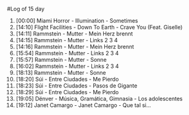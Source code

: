 #Log of 15 day

1. [00:00] Miami Horror - Illumination - Sometimes
1. [14:10] Flight Facilities - Down To Earth - Crave You (Feat. Giselle)
1. [14:11] Rammstein - Mutter - Mein Herz brennt
1. [14:15] Rammstein - Mutter - Links 2 3 4
1. [14:16] Rammstein - Mutter - Mein Herz brennt
1. [15:54] Rammstein - Mutter - Links 2 3 4
1. [15:57] Rammstein - Mutter - Sonne
1. [16:02] Rammstein - Mutter - Links 2 3 4
1. [18:13] Rammstein - Mutter - Sonne
1. [18:20] Súi - Entre Ciudades - Me Pierdo
1. [18:23] Súi - Entre Ciudades - Pasos de Gigante
1. [18:29] Súi - Entre Ciudades - Me Pierdo
1. [19:05] Dënver - Música, Gramática, Gimnasia - Los adolescentes
1. [19:12] Janet Camargo - Janet Camargo - Que tal si...
